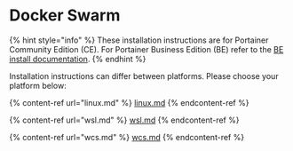 # Docker Swarm

{% hint style="info" %}
These installation instructions are for Portainer Community Edition (CE). For Portainer Business Edition (BE) refer to the [BE install documentation](../../../install/server/swarm/).
{% endhint %}

Installation instructions can differ between platforms. Please choose your platform below:

{% content-ref url="linux.md" %}
[linux.md](linux.md)
{% endcontent-ref %}

{% content-ref url="wsl.md" %}
[wsl.md](wsl.md)
{% endcontent-ref %}

{% content-ref url="wcs.md" %}
[wcs.md](wcs.md)
{% endcontent-ref %}
